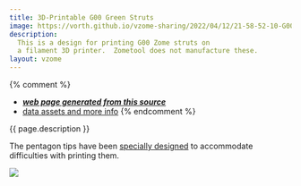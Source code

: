 ```yaml
---
title: 3D-Printable G00 Green Struts
image: https://vorth.github.io/vzome-sharing/2022/04/12/21-58-52-10-G00-green-struts/10-G00-green-struts.png
description:
  This is a design for printing G00 Zome struts on
  a filament 3D printer.  Zometool does not manufacture these.
layout: vzome
---
```


{% comment %}
 - [***web page generated from this source***](https://vorth.github.io/vzome-sharing/2022/04/12/10-G00-green-struts-21-58-52.html)
 - [data assets and more info](https://github.com/vorth/vzome-sharing/tree/main/2022/04/12/21-58-52-10-G00-green-struts/)
{% endcomment %}

{{ page.description }}

The pentagon tips have been [specially designed](https://vorth.github.io/vzome-sharing/g4g/14/gift.html)
to accommodate difficulties with printing them.

<vzome-viewer style="width: 100%; height: 65vh;"
       src="https://vorth.github.io/vzome-sharing/2022/04/12/21-58-52-10-G00-green-struts/10-G00-green-struts.vZome" >
  <img src="https://vorth.github.io/vzome-sharing/2022/04/12/21-58-52-10-G00-green-struts/10-G00-green-struts.png" />
</vzome-viewer>
